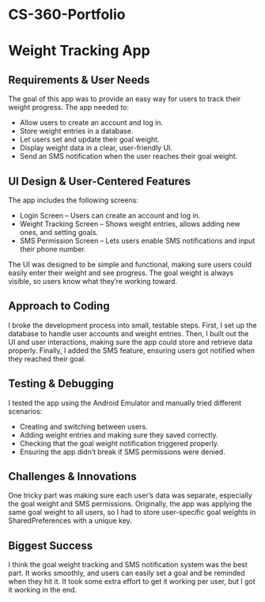 # CS-360-Portfolio
# Weight Tracking App

## **Requirements & User Needs**
The goal of this app was to provide an easy way for users to track their weight progress. The app needed to:
- Allow users to create an account and log in.
- Store weight entries in a database.
- Let users set and update their goal weight.
- Display weight data in a clear, user-friendly UI.
- Send an SMS notification when the user reaches their goal weight.

## **UI Design & User-Centered Features**
The app includes the following screens:
- Login Screen – Users can create an account and log in.
- Weight Tracking Screen – Shows weight entries, allows adding new ones, and setting goals.
- SMS Permission Screen – Lets users enable SMS notifications and input their phone number.

The UI was designed to be simple and functional, making sure users could easily enter their weight and see progress. The goal weight is always visible, so users know what they’re working toward.

## **Approach to Coding**
I broke the development process into small, testable steps. First, I set up the database to handle user accounts and weight entries. Then, I built out the UI and user interactions, making sure the app could store and retrieve data properly. Finally, I added the SMS feature, ensuring users got notified when they reached their goal.

## **Testing & Debugging**
I tested the app using the Android Emulator and manually tried different scenarios:
- Creating and switching between users.
- Adding weight entries and making sure they saved correctly.
- Checking that the goal weight notification triggered properly.
- Ensuring the app didn’t break if SMS permissions were denied.

## **Challenges & Innovations**
One tricky part was making sure each user’s data was separate, especially the goal weight and SMS permissions. Originally, the app was applying the same goal weight to all users, so I had to store user-specific goal weights in SharedPreferences with a unique key.

## **Biggest Success**
I think the goal weight tracking and SMS notification system was the best part. It works smoothly, and users can easily set a goal and be reminded when they hit it. It took some extra effort to get it working per user, but I got it working in the end.
